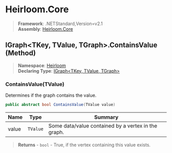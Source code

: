 # Heirloom.Core

> **Framework**: .NETStandard,Version=v2.1  
> **Assembly**: [Heirloom.Core][0]

## IGraph\<TKey, TValue, TGraph>.ContainsValue (Method)

> **Namespace**: [Heirloom][0]  
> **Declaring Type**: [IGraph\<TKey, TValue, TGraph>][1]

### ContainsValue(TValue)

Determines if the graph contains the value.

```cs
public abstract bool ContainsValue(TValue value)
```

| Name  | Type     | Summary                                             |
|-------|----------|-----------------------------------------------------|
| value | `TValue` | Some data/value contained by a vertex in the graph. |

> **Returns** - `bool` - True, if the vertex containing this value exists.

[0]: ../../../Heirloom.Core.md
[1]: ../IGraph[TKey,TValue,TGraph].md
